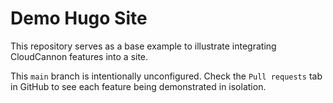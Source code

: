 # Demo Hugo Site

This repository serves as a base example to illustrate integrating CloudCannon features into a site.

This `main` branch is intentionally unconfigured. Check the `Pull requests` tab in GitHub to see each feature being demonstrated in isolation.
